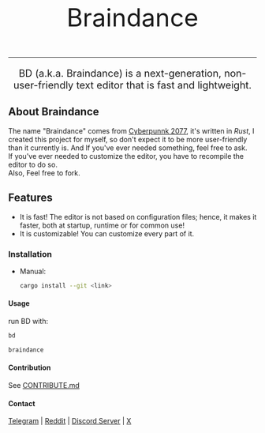 <p align="center" style="font-size: 50px">Braindance</p>

---
<p align="center" style="font-size: 20px">BD (a.k.a. Braindance) is a next-generation, non-user-friendly text editor that is fast and lightweight.</p>

## About Braindance

The name "Braindance" comes from [Cyberpunnk 2077](https://cyberpunk.fandom.com/wiki/Braindance#Braindance), it's written in *Rust*, I created this project for myself, so don't expect it to be more user-friendly than it currently is. And If you've ever needed something, feel free to ask.
<br>
If you've ever needed to customize the editor, you have to recompile the editor to do so.
<br>
Also, Feel free to fork.

## Features

- It is fast! The editor is not based on configuration files; hence, it makes it faster, both at startup, runtime or for common use!
- It is customizable! You can customize every part of it.


### Installation

- Manual:
    ```bash
    cargo install --git <link>
    ```

#### Usage

run BD with: 
```bash
bd
```
```bash
braindance
```

#### Contribution

See [CONTRIBUTE.md](https://github.com)

#### Contact

[Telegram](https://t.me/my_acrp_exp) | [Reddit](0keeper1) | [Discord Server](https://discord.com/users/0keeper1) | [X](https://x.com/0_keeper_1)
